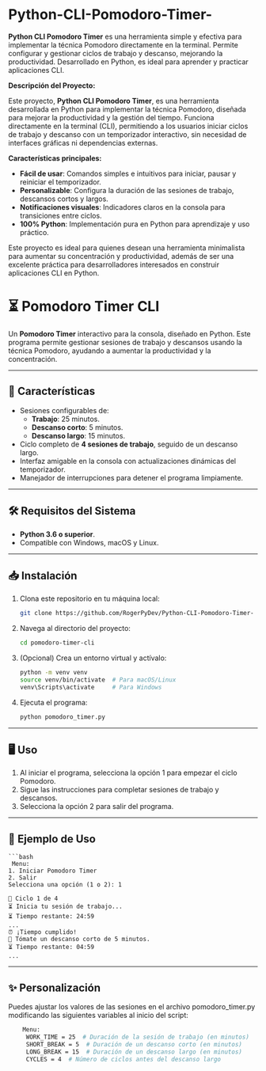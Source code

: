 # Python-CLI-Pomodoro-Timer-
**Python CLI Pomodoro Timer** es una herramienta simple y efectiva para implementar la técnica Pomodoro directamente en la terminal. Permite configurar y gestionar ciclos de trabajo y descanso, mejorando la productividad. Desarrollado en Python, es ideal para aprender y practicar aplicaciones CLI.

**Descripción del Proyecto:**

Este proyecto, **Python CLI Pomodoro Timer**, es una herramienta desarrollada en Python para implementar la técnica Pomodoro, diseñada para mejorar la productividad y la gestión del tiempo. Funciona directamente en la terminal (CLI), permitiendo a los usuarios iniciar ciclos de trabajo y descanso con un temporizador interactivo, sin necesidad de interfaces gráficas ni dependencias externas.

**Características principales:**

- **Fácil de usar**: Comandos simples e intuitivos para iniciar, pausar y reiniciar el temporizador.
- **Personalizable**: Configura la duración de las sesiones de trabajo, descansos cortos y largos.
- **Notificaciones visuales**: Indicadores claros en la consola para transiciones entre ciclos.
- **100% Python**: Implementación pura en Python para aprendizaje y uso práctico.

Este proyecto es ideal para quienes desean una herramienta minimalista para aumentar su concentración y productividad, además de ser una excelente práctica para desarrolladores interesados en construir aplicaciones CLI en Python.

# ⏳ Pomodoro Timer CLI

Un **Pomodoro Timer** interactivo para la consola, diseñado en Python. Este programa permite gestionar sesiones de trabajo y descansos usando la técnica Pomodoro, ayudando a aumentar la productividad y la concentración.

---

## 🚀 **Características**
- Sesiones configurables de:
  - **Trabajo**: 25 minutos.
  - **Descanso corto**: 5 minutos.
  - **Descanso largo**: 15 minutos.
- Ciclo completo de **4 sesiones de trabajo**, seguido de un descanso largo.
- Interfaz amigable en la consola con actualizaciones dinámicas del temporizador.
- Manejador de interrupciones para detener el programa limpiamente.

---

## 🛠️ **Requisitos del Sistema**
- **Python 3.6 o superior**.
- Compatible con Windows, macOS y Linux.

---

## 📥 **Instalación**
1. Clona este repositorio en tu máquina local:
   ```bash
   git clone https://github.com/RogerPyDev/Python-CLI-Pomodoro-Timer-

2. Navega al directorio del proyecto:
   ```bash
   cd pomodoro-timer-cli

3. (Opcional) Crea un entorno virtual y actívalo:
   ```bash
   python -m venv venv
   source venv/bin/activate  # Para macOS/Linux
   venv\Scripts\activate     # Para Windows

5. Ejecuta el programa:
   ```bash
   python pomodoro_timer.py

---

## 🖥️ **Uso**
1. Al iniciar el programa, selecciona la opción 1 para empezar el ciclo Pomodoro.
2. Sigue las instrucciones para completar sesiones de trabajo y descansos.
3. Selecciona la opción 2 para salir del programa.

---

## 📝 **Ejemplo de Uso**
    ```bash
     Menu:
    1. Iniciar Pomodoro Timer
    2. Salir
    Selecciona una opción (1 o 2): 1

    🔄 Ciclo 1 de 4
    ⏳ Inicia tu sesión de trabajo...
    ⏳ Tiempo restante: 24:59
    ...
    ⏰ ¡Tiempo cumplido!
    🛌 Tómate un descanso corto de 5 minutos.
    ⏳ Tiempo restante: 04:59
    ...

---

## ✨ **Personalización**
Puedes ajustar los valores de las sesiones en el archivo pomodoro_timer.py modificando las siguientes variables al inicio del script:
   ```bash
       Menu:
        WORK_TIME = 25  # Duración de la sesión de trabajo (en minutos)
        SHORT_BREAK = 5  # Duración de un descanso corto (en minutos)
        LONG_BREAK = 15  # Duración de un descanso largo (en minutos)
        CYCLES = 4  # Número de ciclos antes del descanso largo
